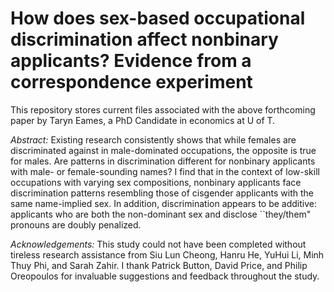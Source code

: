 # How does sex-based occupational discrimination affect nonbinary applicants? Evidence from a correspondence experiment

This repository stores current files associated with  the above forthcoming paper by Taryn Eames, a PhD Candidate in economics at U of T.

_Abstract:_ Existing research consistently shows that while females are discriminated against in male-dominated occupations, the opposite is true for males. Are patterns in discrimination different for nonbinary applicants with male- or female-sounding names? I find that in the context of low-skill occupations with varying sex compositions, nonbinary applicants face discrimination patterns resembling those of cisgender applicants with the same name-implied sex. In addition, discrimination appears to be additive: applicants who are both the non-dominant sex and disclose ``they/them" pronouns are doubly penalized.

_Acknowledgements:_ This study could not have been completed without tireless research assistance from Siu Lun Cheong, Hanru He, YuHui Li, Minh Thuy Phi, and Sarah Zahir. I thank Patrick Button, David Price, and Philip Oreopoulos for invaluable suggestions and feedback throughout the study.
